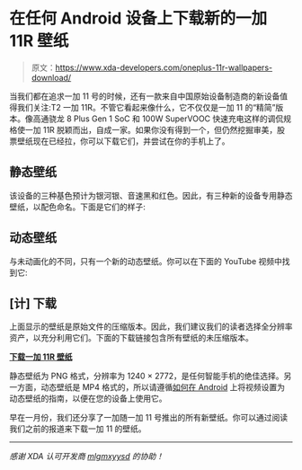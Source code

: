 # 在任何 Android 设备上下载新的一加 11R 壁纸

> 原文：<https://www.xda-developers.com/oneplus-11r-wallpapers-download/>

当我们都在追求一加 11 号的时候，还有一款来自中国原始设备制造商的新设备值得我们关注:T2 一加 11R。不管它看起来像什么，它不仅仅是一加 11 的“精简”版本。像高通骁龙 8 Plus Gen 1 SoC 和 100W SuperVOOC 快速充电这样的调侃规格使一加 11R 脱颖而出，自成一家。如果你没有得到一个，但仍然挖掘审美，股票壁纸现在已经拉，你可以下载它们，并尝试在你的手机上了。

## 静态壁纸

该设备的三种基色预计为银河银、音速黑和红色。因此，有三种新的设备专用静态壁纸，以配色命名。下面是它们的样子:

## 动态壁纸

与未动画化的不同，只有一个新的动态壁纸。你可以在下面的 YouTube 视频中找到它:

## [计] 下载

上面显示的壁纸是原始文件的压缩版本。因此，我们建议我们的读者选择全分辨率资产，以充分利用它们。下面的下载链接包含所有壁纸的未压缩版本。

**[下载一加 11R 壁纸](https://www.androidfilehost.com/?fid=4279422670115716503)**

静态壁纸为 PNG 格式，分辨率为 1240 × 2772，是任何智能手机的绝佳选择。另一方面，动态壁纸是 MP4 格式的，所以请遵循[如何在 Android](https://www.xda-developers.com/how-to-set-videos-as-live-wallpapers-android/) 上将视频设置为动态壁纸的指南，以便在您的设备上使用它。

早在一月份，我们还分享了一加随一加 11 号推出的所有新壁纸。你可以通过阅读我们之前的报道来下载一加 11 的壁纸。

* * *

*感谢 XDA 认可开发商 [mlgmxyysd](https://forum.xda-developers.com/m/mlgmxyysd.8430637/) 的协助！*